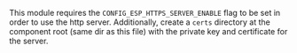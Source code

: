 This module requires the `CONFIG_ESP_HTTPS_SERVER_ENABLE` flag to be set in order to use the http server.
Additionally, create a `certs` directory at the component root (same dir as this file) with the private key and certificate for the server.
